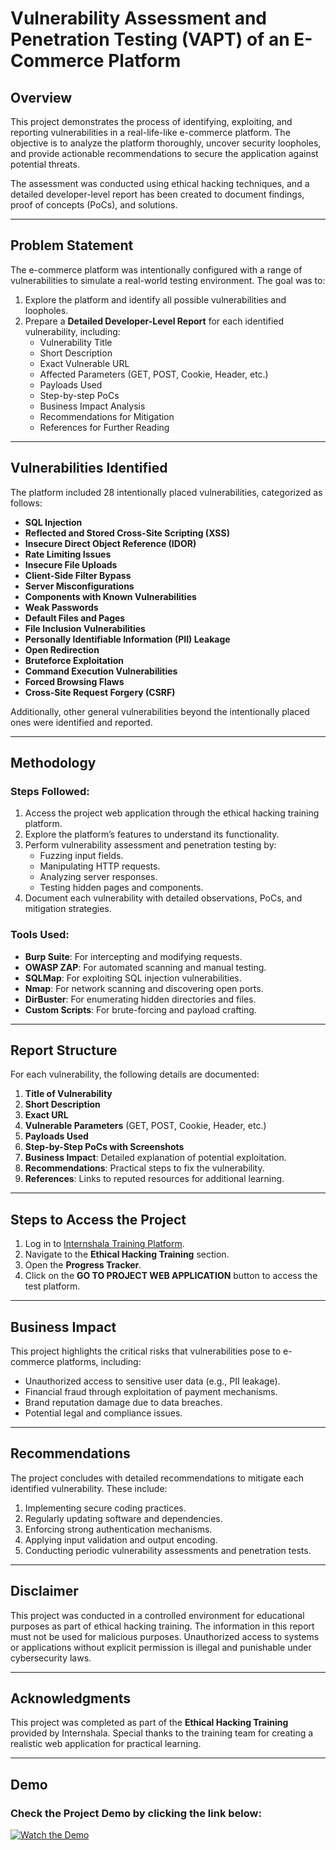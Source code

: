 # Vulnerability Assessment and Penetration Testing (VAPT) of an E-Commerce Platform

## Overview
This project demonstrates the process of identifying, exploiting, and reporting vulnerabilities in a real-life-like e-commerce platform. The objective is to analyze the platform thoroughly, uncover security loopholes, and provide actionable recommendations to secure the application against potential threats.

The assessment was conducted using ethical hacking techniques, and a detailed developer-level report has been created to document findings, proof of concepts (PoCs), and solutions.

---

## Problem Statement
The e-commerce platform was intentionally configured with a range of vulnerabilities to simulate a real-world testing environment. The goal was to:
1. Explore the platform and identify all possible vulnerabilities and loopholes.
2. Prepare a **Detailed Developer-Level Report** for each identified vulnerability, including:
   - Vulnerability Title
   - Short Description
   - Exact Vulnerable URL
   - Affected Parameters (GET, POST, Cookie, Header, etc.)
   - Payloads Used
   - Step-by-step PoCs
   - Business Impact Analysis
   - Recommendations for Mitigation
   - References for Further Reading

---

## Vulnerabilities Identified
The platform included 28 intentionally placed vulnerabilities, categorized as follows:
- **SQL Injection**
- **Reflected and Stored Cross-Site Scripting (XSS)**
- **Insecure Direct Object Reference (IDOR)**
- **Rate Limiting Issues**
- **Insecure File Uploads**
- **Client-Side Filter Bypass**
- **Server Misconfigurations**
- **Components with Known Vulnerabilities**
- **Weak Passwords**
- **Default Files and Pages**
- **File Inclusion Vulnerabilities**
- **Personally Identifiable Information (PII) Leakage**
- **Open Redirection**
- **Bruteforce Exploitation**
- **Command Execution Vulnerabilities**
- **Forced Browsing Flaws**
- **Cross-Site Request Forgery (CSRF)**

Additionally, other general vulnerabilities beyond the intentionally placed ones were identified and reported.

---

## Methodology
### Steps Followed:
1. Access the project web application through the ethical hacking training platform.
2. Explore the platform’s features to understand its functionality.
3. Perform vulnerability assessment and penetration testing by:
   - Fuzzing input fields.
   - Manipulating HTTP requests.
   - Analyzing server responses.
   - Testing hidden pages and components.
4. Document each vulnerability with detailed observations, PoCs, and mitigation strategies.

### Tools Used:
- **Burp Suite**: For intercepting and modifying requests.
- **OWASP ZAP**: For automated scanning and manual testing.
- **SQLMap**: For exploiting SQL injection vulnerabilities.
- **Nmap**: For network scanning and discovering open ports.
- **DirBuster**: For enumerating hidden directories and files.
- **Custom Scripts**: For brute-forcing and payload crafting.

---

## Report Structure
For each vulnerability, the following details are documented:
1. **Title of Vulnerability**
2. **Short Description**
3. **Exact URL**
4. **Vulnerable Parameters** (GET, POST, Cookie, Header, etc.)
5. **Payloads Used**
6. **Step-by-Step PoCs with Screenshots**
7. **Business Impact**: Detailed explanation of potential exploitation.
8. **Recommendations**: Practical steps to fix the vulnerability.
9. **References**: Links to reputed resources for additional learning.

---

## Steps to Access the Project
1. Log in to [Internshala Training Platform](https://trainings.internshala.com).
2. Navigate to the **Ethical Hacking Training** section.
3. Open the **Progress Tracker**.
4. Click on the **GO TO PROJECT WEB APPLICATION** button to access the test platform.

---

## Business Impact
This project highlights the critical risks that vulnerabilities pose to e-commerce platforms, including:
- Unauthorized access to sensitive user data (e.g., PII leakage).
- Financial fraud through exploitation of payment mechanisms.
- Brand reputation damage due to data breaches.
- Potential legal and compliance issues.

---

## Recommendations
The project concludes with detailed recommendations to mitigate each identified vulnerability. These include:
1. Implementing secure coding practices.
2. Regularly updating software and dependencies.
3. Enforcing strong authentication mechanisms.
4. Applying input validation and output encoding.
5. Conducting periodic vulnerability assessments and penetration tests.

---

## Disclaimer
This project was conducted in a controlled environment for educational purposes as part of ethical hacking training. The information in this report must not be used for malicious purposes. Unauthorized access to systems or applications without explicit permission is illegal and punishable under cybersecurity laws.

---

## Acknowledgments
This project was completed as part of the **Ethical Hacking Training** provided by Internshala. Special thanks to the training team for creating a realistic web application for practical learning.

---

## Demo
### Check the Project Demo by clicking the link below:
[![Watch the Demo](https://img.youtube.com/vi/wC-ngzk1JAs/0.jpg)](https://youtu.be/wC-ngzk1JAs)
